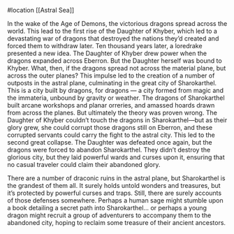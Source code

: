  #location [[Astral Sea]]

In the wake of the Age of Demons, the victorious dragons spread across the world. This lead to the first rise of the Daughter of Khyber, which led to a devastating war of dragons that destroyed the nations they’d created and forced them to withdraw later. Ten thousand years later, a loredrake presented a new idea. The Daughter of Khyber drew power when the dragons expanded across Eberron. But the Daughter herself was bound to Khyber. What, then, if the dragons spread not across the material plane, but across the outer planes? This impulse led to the creation of a number of outposts in the astral plane, culminating in the great city of Sharokarthel. This is a city built by dragons, for dragons — a city formed from magic and the immateria, unbound by gravity or weather. The dragons of Sharokarthel built arcane workshops and planar orreries, and amassed hoards drawn from across the planes. But ultimately the theory was proven wrong. The Daughter of Khyber couldn’t touch the dragons in Sharokarthel—but as their glory grew, she could corrupt those dragons still on Eberron, and these corrupted servants could carry the fight to the astral city. This led to the second great collapse. The Daughter was defeated once again, but the dragons were forced to abandon Sharokarthel. They didn’t destroy the glorious city, but they laid powerful wards and curses upon it, ensuring that no casual traveler could claim their abandoned glory.

There are a number of draconic ruins in the astral plane, but Sharokarthel is the grandest of them all. It surely holds untold wonders and treasures, but it’s protected by powerful curses and traps. Still, there are surely accounts of those defenses somewhere. Perhaps a human sage might stumble upon a book detailing a secret path into Sharokarthel… or perhaps a young dragon might recruit a group of adventurers to accompany them to the abandoned city, hoping to reclaim some treasure of their ancient ancestors.
